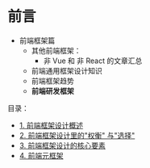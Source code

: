 
# 前言


- 前端框架篇
	- 其他前端框架：
		- 非 Vue 和 非 React 的文章汇总
	- 前端通用框架设计知识
	- 前端框架趋势
	- **前端研发框架**

目录：
- [1. 前端框架设计概述](/post/k252pwmtq9.html)
- [2. 前端框架设计里的"权衡" 与"选择"](/post/xcs4i4dv35.html)
- [3.  前端框架设计的核心要素](/post/7ptavcz0ol.html)
- [4. 前端元框架](/post/pzhhgvgmn9.html)